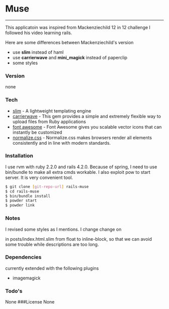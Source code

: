  Muse
 =======
 ---
 This applicatoin was inspired from Mackenziechild 12 in 12 challenge
 I followed his video learning rails.

 Here are some differences between Mackenziechild's version
- use **slim** instead of haml
- use **carrierwave** and **mini_magick** instead of paperclip
- some styles

### Version
none

### Tech
* [slim] - A lightweight templating engine
* [carrierwave] - This gem provides a simple and extremely flexible way to upload files from Ruby applications
* [font awesome] - Font Awesome gives you scalable vector icons that can instantly be customized 
* [normalize.css] - Normalize.css makes browsers render all elements consistently and in line with modern standards.

### Installation

I use rvm with ruby 2.2.0 and rails 4.2.0. Because of spring, I need to use bin/bundle to make all extra cmds workable. I also exploit pow to start server. It is very convenient tool.

```sh
$ git clone [git-repo-url] rails-muse
$ cd rails-muse
$ bin/bundle install
$ powder start
$ powder link
```

### Notes
I revised some styles as I mentions. I change change on <div class='post'> in posts/index.html.slim from float to inline-block, so that we can avoid some trouble while descriptions are too long.


### Dependencies
currently extended with the following plugins
* imagemagick


### Todo's
None
###License
None





[slim]:http://slim-lang.com/
[carrierwave]:https://github.com/carrierwaveuploader/carrierwave
[font awesome]:http://fortawesome.github.io/Font-Awesome/
[normalize.css]:https://cdnjs.cloudflare.com/ajax/libs/normalize/3.0.2/normalize.min.css


